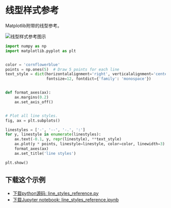 # 线型样式参考

Matplotlib附带的线型参考。

![线型样式参考图示](https://matplotlib.org/_images/sphx_glr_line_styles_reference_001.png)

```python
import numpy as np
import matplotlib.pyplot as plt


color = 'cornflowerblue'
points = np.ones(5)  # Draw 5 points for each line
text_style = dict(horizontalalignment='right', verticalalignment='center',
                  fontsize=12, fontdict={'family': 'monospace'})


def format_axes(ax):
    ax.margins(0.2)
    ax.set_axis_off()


# Plot all line styles.
fig, ax = plt.subplots()

linestyles = ['-', '--', '-.', ':']
for y, linestyle in enumerate(linestyles):
    ax.text(-0.1, y, repr(linestyle), **text_style)
    ax.plot(y * points, linestyle=linestyle, color=color, linewidth=3)
    format_axes(ax)
    ax.set_title('line styles')

plt.show()
```

## 下载这个示例

- [下载python源码: line_styles_reference.py](https://matplotlib.org/_downloads/line_styles_reference.py)
- [下载Jupyter notebook: line_styles_reference.ipynb](https://matplotlib.org/_downloads/line_styles_reference.ipynb)
